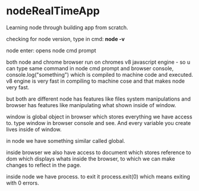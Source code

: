 # nodeRealTimeApp
Learning node through building app from scratch.

checking for node version, type in cmd:   <b>node -v</b>

node enter: opens node cmd prompt

both node and chrome browser run on chromes v8 javascript engine - so u can type same command in node cmd prompt and browser console, console.log("something") which is compiled to machine code and executed. v8 engine is very fast in compiling to machine cose and that makes node very fast.

but both are different node has features like files system manipulations and browser has features like manipulating what shown inside of window.

window is global object in browser which stores everything we have access to. type window in browser console and see. And every variable you create lives inside of window.

in node we have something similar called global.

inside browser we also have access to document which stores reference to dom which displays whats inside the browser, to which we can make changes to reflect in the page.

inside node we have process. to exit it process.exit(0) which means exiting with 0 errors.




